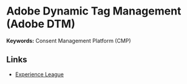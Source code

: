 # Adobe Dynamic Tag Management (Adobe DTM)

<!--
https://app.pluralsight.com/library/courses/adobe-analytics-dynamic-tag-management/table-of-contents?aid=7010a000002BWqBAAW
-->

**Keywords:** Consent Management Platform (CMP)

## Links

- [Experience League](https://experienceleague.adobe.com/)
